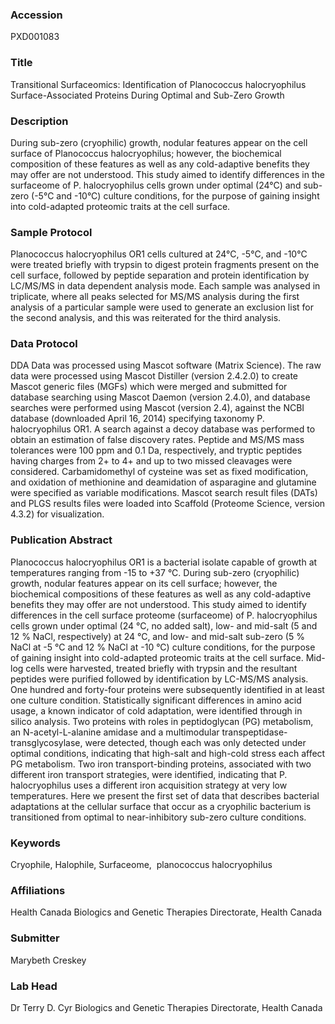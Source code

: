 ### Accession
PXD001083

### Title
Transitional Surfaceomics: Identification of Planococcus halocryophilus Surface-Associated Proteins During Optimal and Sub-Zero Growth

### Description
During sub-zero (cryophilic) growth, nodular features appear on the cell surface of Planococcus halocryophilus; however, the biochemical composition of these features as well as any cold-adaptive benefits they may offer are not understood. This study aimed to identify differences in the surfaceome of P. halocryophilus cells grown under optimal (24°C) and sub-zero (-5°C and -10°C) culture conditions, for the purpose of gaining insight into cold-adapted proteomic traits at the cell surface.

### Sample Protocol
Planococcus halocryophilus OR1 cells cultured at 24°C, -5°C, and -10°C were treated briefly with trypsin to digest protein fragments present on the cell surface, followed by peptide separation and protein identification by LC/MS/MS in data dependent analysis mode. Each sample was analysed in triplicate, where all peaks selected for MS/MS analysis during the first analysis of a particular sample were used to generate an exclusion list for the second analysis, and this was reiterated for the third analysis.

### Data Protocol
DDA Data was processed using  Mascot software (Matrix Science). The raw data were processed using Mascot Distiller (version 2.4.2.0) to create Mascot generic files (MGFs) which were merged and submitted for database searching using Mascot Daemon (version 2.4.0), and database searches were performed using Mascot (version 2.4), against the NCBI database (downloaded April 16, 2014) specifying taxonomy P. halocryophilus OR1. A search against a decoy database was performed to obtain an estimation of false discovery rates. Peptide and MS/MS mass tolerances were 100 ppm and 0.1 Da, respectively, and tryptic peptides having charges from 2+ to 4+ and up to two missed cleavages were considered. Carbamidomethyl of cysteine was set as fixed modification, and oxidation of methionine and deamidation of asparagine and glutamine were specified as variable modifications. Mascot search result files (DATs) and PLGS results files were loaded into Scaffold (Proteome Science, version 4.3.2) for visualization.

### Publication Abstract
Planococcus halocryophilus OR1 is a bacterial isolate capable of growth at temperatures ranging from -15 to +37 &#xb0;C. During sub-zero (cryophilic) growth, nodular features appear on its cell surface; however, the biochemical compositions of these features as well as any cold-adaptive benefits they may offer are not understood. This study aimed to identify differences in the cell surface proteome (surfaceome) of P. halocryophilus cells grown under optimal (24 &#xb0;C, no added salt), low- and mid-salt (5 and 12 % NaCl, respectively) at 24 &#xb0;C, and low- and mid-salt sub-zero (5 % NaCl at -5 &#xb0;C and 12 % NaCl at -10 &#xb0;C) culture conditions, for the purpose of gaining insight into cold-adapted proteomic traits at the cell surface. Mid-log cells were harvested, treated briefly with trypsin and the resultant peptides were purified followed by identification by LC-MS/MS analysis. One hundred and forty-four proteins were subsequently identified in at least one culture condition. Statistically significant differences in amino acid usage, a known indicator of cold adaptation, were identified through in silico analysis. Two proteins with roles in peptidoglycan (PG) metabolism, an N-acetyl-L-alanine amidase and a multimodular transpeptidase-transglycosylase, were detected, though each was only detected under optimal conditions, indicating that high-salt and high-cold stress each affect PG metabolism. Two iron transport-binding proteins, associated with two different iron transport strategies, were identified, indicating that P. halocryophilus uses a different iron acquisition strategy at very low temperatures. Here we present the first set of data that describes bacterial adaptations at the cellular surface that occur as a cryophilic bacterium is transitioned from optimal to near-inhibitory sub-zero culture conditions.

### Keywords
Cryophile, Halophile, Surfaceome,  planococcus halocryophilus

### Affiliations
Health Canada
Biologics and Genetic Therapies Directorate, Health Canada

### Submitter
Marybeth Creskey

### Lab Head
Dr Terry D. Cyr
Biologics and Genetic Therapies Directorate, Health Canada


